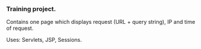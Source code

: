 ### Training project.

Contains one page which displays request (URL + query string), IP and time of request.

Uses: Servlets, JSP, Sessions.



